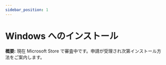 ```yaml
---
sidebar_position: 1
---
```


# Windows へのインストール

**概要:** 現在 Microsoft Store で審査中です。申請が受理され次第インストール方法をご案内します。

<!-- comment

## Loong のダウンロード

<div style={{ textAlign: 'center' }}>
  <img src="../images/Chapter01/ch01_01.jpg" alt="Topic 01 Image" className="center" />
</div>

購入時に送信されるメールにダウンロード URL があります。ブラウザでアクセスしてダウンロードしてください。

## インストール

<div style={{ textAlign: 'center' }}>
  <img src="../images/Chapter01/ch01_02.jpg" alt="Topic 02 Image" className="center" />
</div>

## Topic 03

<div style={{ textAlign: 'center' }}>
  <img src="../images/Chapter01/ch01_03.jpg" alt="Topic 03 Image" className="center" />
</div>

Topic 03 の内容...

## Topic 04

<div style={{ textAlign: 'center' }}>
  <img src="../images/Chapter01/ch01_04.jpg" alt="Topic 04 Image" className="center" />
</div>

Topic 04 の内容...

## Topic 05

<div style={{ textAlign: 'center' }}>
  <img src="../images/Chapter01/ch01_05.jpg" alt="Topic 05 Image" className="center" />
</div>

Topic 05 の内容...

## Topic 06

<div style={{ textAlign: 'center' }}>
  <img src="../images/Chapter01/ch01_06.jpg" alt="Topic 06 Image" className="center" />
</div>

Topic 06 の内容...

## Topic 07

<div style={{ textAlign: 'center' }}>
  <img src="../images/Chapter01/ch01_07.jpg" alt="Topic 07 Image" className="center" />
</div>

Topic 07 の内容...

## Topic 08

<div style={{ textAlign: 'center' }}>
  <img src="../images/Chapter01/ch01_08.jpg" alt="Topic 08 Image" className="center" />
</div>

Topic 08 の内容...

## Topic 09

<div style={{ textAlign: 'center' }}>
  <img src="../images/Chapter01/ch01_09.jpg" alt="Topic 09 Image" className="center" />
</div>

Topic 09 の内容...

-->
